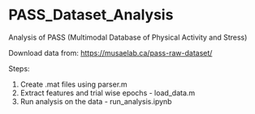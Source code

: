 # PASS_Dataset_Analysis
Analysis of PASS (Multimodal Database of Physical Activity and Stress)

Download data from: https://musaelab.ca/pass-raw-dataset/

Steps:
1. Create .mat files using parser.m
2. Extract features and trial wise epochs - load_data.m
3. Run analysis on the data  - run_analysis.ipynb
